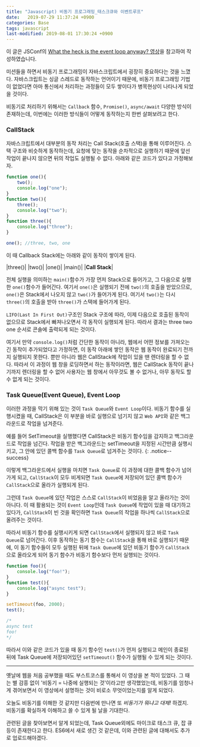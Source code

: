 ```yaml
---
title: "Javascript) 비동기 프로그래밍_태스크큐와 이벤트루프"
date:   2019-07-29 11:37:24 +0900
categories: Base
tags: javascript 
last-modified: 2019-08-01 17:30:24 +0900
---
```


이 글은 JSConf의 [What the heck is the event loop anyway? 영상](https://www.youtube.com/watch?v=8aGhZQkoFbQ)을 참고하여 작성하였습니다.  
  
미션들을 하면서 비동기 프로그래밍이 자바스크립트에서 굉장히 중요하다는 것을 느꼈다. 자바스크립트는 싱글 스레드로 동작하는 언어이기 때문에, 비동기 프로그래밍 기법이 없었다면 아마 통신에서 처리하는 과정들이 모두 쌓이다가 병목현상이 나타나게 되었을 것이다.  
  
비동기로 처리하기 위해서는 `Callback` 함수, `Promise()`, `async/await` 다양한 방식이 존재하는데, 이번에는 이러한 방식들이 어떻게 동작하는지 한번 살펴보려고 한다. 

### CallStack

자바스크립트에서 대부분의 동작 처리는 Call Stack(호출 스택)을 통해 이루어진다. 스택 구조와 비슷하게 동작하는데, 요청에 맞는 동작을 순차적으로 실행하기 때문에 앞선 작업이 끝나지 않으면 뒤의 작업도 실행될 수 없다. 아래와 같은 코드가 있다고 가정해보자.  
  
```javascript
function one(){
    two();
    console.log("one");
}
function two(){
    three();
    console.log("two");
}
function three(){
    console.log("three");
}

one(); //three, two, one
```

이 때 Callback Stack에는 아래와 같이 동작이 쌓이게 된다.  
  
|three()|
|two()|
|one()|
|main()|
|**Call Stack**|
  
전체 실행을 의미하는 `main()`함수가 가장 먼저 Stack으로 들어가고, 그 다음으로 실행한 `one()`함수가 들어간다. 여기서 `one()`은 실행되기 전에 `two()`의 호출을 받았으므로, `one()`은 Stack에서 나오지 않고 `two()`가 들어가게 된다. 여기서 `two()`는 다시 `three()`의 호출을 받아 `three()`가 스택에 들어가게 된다.  
  
`LIFO(Last In First Out)`구조인 Stack 구조에 따라, 이제 다음으로 호출된 동작이 없으므로 Stack에서 빠져나오면서 각 동작이 실행되게 된다. 따라서 결과는 three two one 순서로 콘솔에 출력되게 되는 것이다.  
  
여기서 만약 `console.log()`처럼 간단한 동작이 아니라, 웹에서 어떤 정보를 가져오는 긴 동작이 추가되었다고 가정하면, 이 동작 아래에 쌓인 동작은 웹 동작이 완료되기 전까지 실행되지 못한다. 뿐만 아니라 웹은 CallStack에 작업이 있을 땐 렌더링을 할 수 없다. 따라서 이 과정이 웹 창을 로딩하면서 하는 동작이라면, 웹은 CallStack 동작이 끝나기까지 렌더링을 할 수 없어 사용자는 웹 창에서 아무것도 볼 수 없거나, 아무 동작도 할 수 없게 되는 것이다.   
  
### Task Queue(Event Queue), Event Loop 

이러한 과정을 막기 위해 있는 것이 `Task Queue`와 `Event Loop`이다. 비동기 함수를 실행시켰을 때, CallStack은 이 부분을 바로 실행으로 넘기지 않고 `Web API`와 같은 백그라운드로 작업을 넘겨준다.  
  
예를 들어 SetTimeout을 실행했다면 CallStack은 비동기 함수임을 감지하고 백그라운드로 작업을 넘긴다. 작업을 받은 백그라운드는 setTimeout을 지정된 시간만큼 실행시키고, 그 안에 있던 콜백 함수를 `Task Queue`로 넘겨주는 것이다. {: .notice--success}   
  
이렇게 백그라운드에서 실행을 마치면 `Task Queue`로 이 과정에 대한 콜백 함수가 넘어가게 되고, `CallStack`이 모두 비게되면 `Task Queue`에 저장되어 있던 콜백 함수가 `CallStack`으로 올라가 실행되게 된다.  
  
그런데 `Task Queue`에 있던 작업은 스스로 `CallStack`이 비었음을 알고 올라가는 것이 아니다. 이 때 활용되는 것이 `Event Loop`인데 `Task Queue`에 작업이 있을 때 대기하고 있다가, `CallStack`이 빈 것을 확인하면 `Task Queue`의 작업을 하나씩 `CallStack`으로 올려주는 것이다.  

따라서 비동기 함수를 실행시키게 되면 `CallStack`에서 실행되지 않고 바로 `Task Queue`로 넘어간다. 이후 동작하는 동기 함수는 `CallStack`을 통해 바로 실행되기 때문에, 이 동기 함수들이 모두 실행된 뒤에 `Task Queue`에 있던 비동기 함수가 `CallStack`으로 올라오게 되어 동기 함수가 비동기 함수보다 먼저 실행되는 것이다.  

```javascript
function foo(){
    console.log("foo!");
}
function test(){
    console.log("async test");
}

setTimeout(foo, 2000);
test();

/*
async test
foo!
*/
```

따라서 이와 같은 코드가 있을 때 동기 함수인 `test()`가 먼저 실행되고 메인이 종료된 뒤에 Task Queue에 저장되어있던 `setTimeout()` 함수가 실행될 수 있게 되는 것이다.  

___

옛날에 웹을 처음 공부했을 때도 부스트코스를 통해서 이 영상을 본 적이 있었다. 그 때는 별 감흥 없이 '비동기 = 나중에 실행되는 것'이라고만 생각했었는데, 비동기를 엄청나게 겪어보면서 이 영상에서 설명하는 것이 비로소 무엇이었는지를 알게 되었다.  
  
오늘도 비동기를 이해한 것 같지만 다음번에 만나면 또 _비동기가 뭐냐고 대체!_ 하겠지. 비동기를 확실하게 이해하고 쓸 수 있게 될 날을 기대한다.  
  
관련된 글을 찾아보면서 알게 되었는데, Task Queue외에도 마이크로 태스크 큐, 잡 큐 등이 존재한다고 한다. ES6에서 새로 생긴 것 같은데, 이와 관련된 글에 대해서도 추가로 업로드해야겠다. 